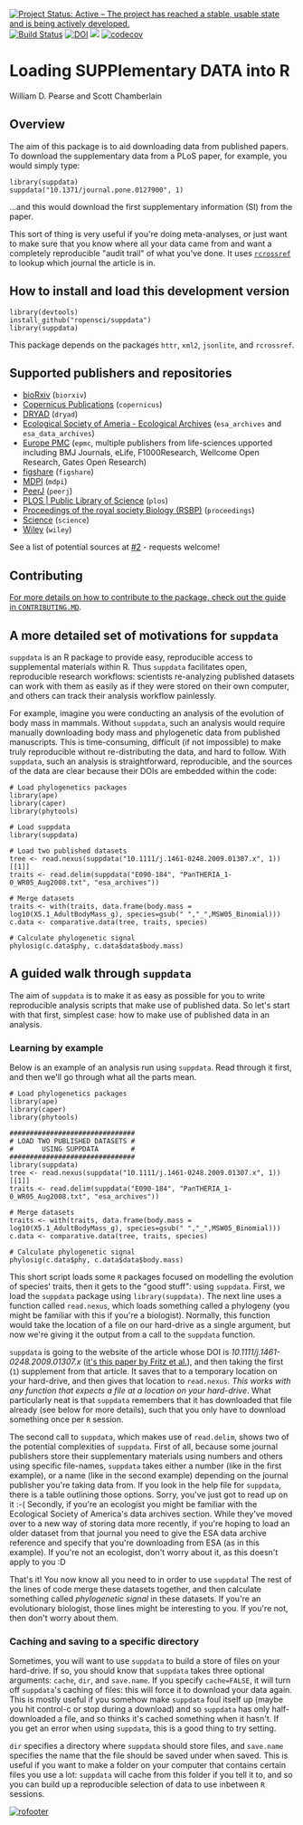 [![Project Status: Active – The project has reached a stable, usable state and is being actively developed.](http://www.repostatus.org/badges/latest/active.svg)](http://www.repostatus.org/#active)
[![Build Status](https://api.travis-ci.org/ropensci/suppdata.svg)](https://travis-ci.org/ropensci/suppdata)
[![DOI](https://joss.theoj.org/papers/10.21105/joss.00721/status.svg)](https://doi.org/10.21105/joss.00721)
[![](https://badges.ropensci.org/195_status.svg)](https://github.com/ropensci/onboarding/issues/195)
[![codecov](https://codecov.io/gh/ropensci/suppdata/branch/master/graph/badge.svg)](https://codecov.io/gh/ropensci/suppdata)

# Loading SUPPlementary DATA into R

William D. Pearse and Scott Chamberlain

## Overview

The aim of this package is to aid downloading data from published
papers. To download the supplementary data from a PLoS paper, for
example, you would simply type:

```
library(suppdata)
suppdata("10.1371/journal.pone.0127900", 1)
```

...and this would download the first supplementary information (SI) from the paper.

This sort of thing is very useful if you're doing meta-analyses, or
just want to make sure that you know where all your data came from and
want a completely reproducible "audit trail" of what you've done.
It uses [`rcrossref`](https://cran.r-project.org/package=rcrossref) to lookup which journal the article is in.

## How to install and load this development version

```
library(devtools)
install_github("ropensci/suppdata")
library(suppdata)
```

This package depends on the packages `httr`, `xml2`,
`jsonlite`, and `rcrossref`.

## Supported publishers and repositories

- [bioRxiv](https://www.biorxiv.org/) (`biorxiv`)
- [Copernicus Publications](https://publications.copernicus.org/) (`copernicus`)
- [DRYAD](https://datadryad.org/) (`dryad`)
- [Ecological Society of Ameria - Ecological Archives](http://esapubs.org/archive/) (`esa_archives` and `esa_data_archives`)
- [Europe PMC](https://europepmc.org/) (`epmc`, multiple publishers from life-sciences upported including BMJ Journals, eLife, F1000Research, Wellcome Open Research, Gates Open Research)
- [figshare](https://figshare.com/) (`figshare`)
- [MDPI](https://www.mdpi.com/) (`mdpi`)
- [PeerJ](https://peerj.com/) (`peerj`)
- [PLOS | Public Library of Science](https://www.plos.org/) (`plos`)
- [Proceedings of the royal society Biology (RSBP)](https://rspb.royalsocietypublishing.org/) (`proceedings`)
- [Science](https://www.sciencemag.org/) (`science`)
- [Wiley](https://onlinelibrary.wiley.com/) (`wiley`)

See a list of potential sources at [#2](https://github.com/ropensci/suppdata/issues/2) - requests welcome!

## Contributing

[For more details on how to contribute to the package, check out the
guide in `CONTRIBUTING.MD`](CONTRIBUTING.md).

## A more detailed set of motivations for `suppdata`

`suppdata` is an R package to provide easy, reproducible
access to supplemental materials within R. Thus `suppdata` facilitates
open, reproducible research workflows: scientists re-analyzing
published datasets can work with them as easily as if they were stored
on their own computer, and others can track their analysis workflow
painlessly.

For example, imagine you were conducting an analysis of the evolution
of body mass in mammals. Without `suppdata`, such an analysis would
require manually downloading body mass and phylogenetic data from
published manuscripts. This is time-consuming, difficult (if not
impossible) to make truly reproducible without re-distributing the
data, and hard to follow. With `suppdata`, such an analysis is
straightforward, reproducible, and the sources of the data are clear
because their DOIs are embedded within the code:

```{R}
# Load phylogenetics packages
library(ape)
library(caper)
library(phytools)

# Load suppdata
library(suppdata)

# Load two published datasets
tree <- read.nexus(suppdata("10.1111/j.1461-0248.2009.01307.x", 1))[[1]]
traits <- read.delim(suppdata("E090-184", "PanTHERIA_1-0_WR05_Aug2008.txt", "esa_archives"))

# Merge datasets
traits <- with(traits, data.frame(body.mass = log10(X5.1_AdultBodyMass_g), species=gsub(" ","_",MSW05_Binomial)))
c.data <- comparative.data(tree, traits, species)

# Calculate phylogenetic signal
phylosig(c.data$phy, c.data$data$body.mass)
```

## A guided walk through `suppdata`

The aim of `suppdata` is to make it as easy as possible for you to write reproducible analysis scripts that make use of published data. So let's start with that first, simplest case: how to make use of published data in an analysis.

### Learning by example
Below is an example of an analysis run using `suppdata`. Read through it first, and then we'll go through what all the parts mean.

```{R}
# Load phylogenetics packages
library(ape)
library(caper)
library(phytools)

###############################
# LOAD TWO PUBLISHED DATASETS #
#       USING SUPPDATA        #
###############################
library(suppdata)
tree <- read.nexus(suppdata("10.1111/j.1461-0248.2009.01307.x", 1))[[1]]
traits <- read.delim(suppdata("E090-184", "PanTHERIA_1-0_WR05_Aug2008.txt", "esa_archives"))

# Merge datasets
traits <- with(traits, data.frame(body.mass = log10(X5.1_AdultBodyMass_g), species=gsub(" ","_",MSW05_Binomial)))
c.data <- comparative.data(tree, traits, species)

# Calculate phylogenetic signal
phylosig(c.data$phy, c.data$data$body.mass)
```

This short script loads some `R` packages focused on modelling the evolution of species' traits, then it gets to the "good stuff": using `suppdata`. First, we load the `suppdata` package using `library(suppdata)`. The next line uses a function called `read.nexus`, which loads something called a phylogeny (you might be familiar with this if you're a biologist). Normally, this function would take the location of a file on our hard-drive as a single argument, but now we're giving it the output from a call to the `suppdata` function.

`suppdata` is going to the website of the article whose DOI is _10.1111/j.1461-0248.2009.01307.x_ ([it's this paper by Fritz et al.](https://onlinelibrary.wiley.com/doi/abs/10.1111/j.1461-0248.2009.01307.x)), and then taking the first (`1`) supplement from that article. It saves that to a temporary location on your hard-drive, and then gives that location to `read.nexus`. _This works with any function that expects a file at a location on your hard-drive_. What particularly neat is that `suppdata` remembers that it has downloaded that file already (see below for more details), such that you only have to download something once per `R` session.

The second call to `suppdata`, which makes use of `read.delim`, shows two of the potential complexities of `suppdata`. First of all, because some journal publishers store their supplementary materials using numbers and others using specific file-names, `suppdata` takes either a number (like in the first example), or a name (like in the second example) depending on the journal publisher you're taking data from. If you look in the help file for `suppdata`, there is a table outlining those options. Sorry, you've just got to read up on it :-( Secondly, if you're an ecologist you might be familiar with the Ecological Society of America's data archives section. While they've moved over to a new way of storing data more recently, if you're hoping to load an older dataset from that journal you need to give the ESA data archive reference and specify that you're downloading from ESA (as in this example). If you're not an ecologist, don't worry about it, as this doesn't apply to you :D

That's it! You now know all you need to in order to use `suppdata`! The rest of the lines of code merge these datasets together, and then calculate something called _phylogenetic signal_ in these datasets. If you're an evolutionary biologist, those lines might be interesting to you. If you're not, then don't worry about them.

### Caching and saving to a specific directory

Sometimes, you will want to use `suppdata` to build a store of files on your hard-drive. If so, you should know that `suppdata` takes three optional arguments: `cache`, `dir`, and `save.name`. If you specify `cache=FALSE`, it will turn off `suppdata`'s caching of files: this will force it to download your data again. This is mostly useful if you somehow make `suppdata` foul itself up (maybe you hit control-c or stop during a download) and so `suppdata` has only half-downloaded a file, and so thinks it's cached something when it hasn't. If you get an error when using `suppdata`, this is a good thing to try setting.

`dir` specifies a directory where `suppdata` should store files, and `save.name` specifies the name that the file should be saved under when saved. This is useful if you want to make a folder on your computer that contains certain files you use a lot: `suppdata` will cache from this folder if you tell it to, and so you can build up a reproducible selection of data to use inbetween `R` sessions.

[![rofooter](https://ropensci.org/public_images/github_footer.png)](https://ropensci.org)
